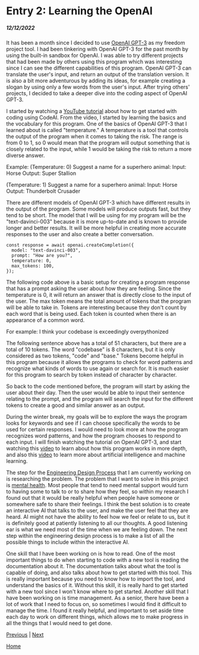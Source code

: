 # Entry 2: Learning the OpenAI
##### 12/12/2022

It has been a month since I decided to use [OpenAI GPT-3](https://openai.com/api/) as my freedom project tool. I had been tinkering with OpenAI GPT-3 for the past month by using the built-in sandbox for OpenAI. I was able to try different projects that had been made by others using this program which was interesting since I can see the different capabilities of this program. OpenAI GPT-3 can translate the user's input, and return an output of the translation version. It is also a bit more adventurous by adding its ideas, for example creating a slogan by using only a few words from the user's input. After trying others' projects, I decided to take a deeper dive into the coding aspect of OpenAI GPT-3.

I started by watching a [YouTube tutorial](https://youtu.be/Zb5Nylziu6E) about how to get started with coding using CodeAI. From the video, I started by learning the basics and the vocabulary for this program. One of the basics of OpenAI GPT-3 that I learned about is called "temperature." A temperature is a tool that controls the output of the program when it comes to taking the risk. The range is from 0 to 1, so 0 would mean that the program will output something that is closely related to the input, while 1 would be taking the risk to return a more diverse answer.

Example:
(Temperature: 0)
Suggest a name for a superhero animal:
Input: Horse
Output: Super Stallion

(Temperature: 1)
Suggest a name for a superhero animal:
Input: Horse
Output: Thunderbolt Crusader

There are different models of OpenAI GPT-3 which have different results in the output of the program. Some models will produce outputs fast, but they tend to be short. The model that I will be using for my program will be the "text-davinci-003" because it is more up-to-date and is known to provide longer and better results. It will be more helpful in creating more accurate responses to the user and also create a better conversation.

```
const response = await openai.createCompletion({
  model: "text-davinci-003",
  prompt: "How are you?",
  temperature: 0,
  max_tokens: 100,
});
```
The following code above is a basic setup for creating a program response that has a prompt asking the user about how they are feeling. Since the temperature is 0, it will return an answer that is directly close to the input of the user. The max token means the total amount of tokens that the program will be able to take in. Tokens are interesting because they don't count by each word that is being used. Each token is counted when there is an appearance of a common word.

For example:
I think your codebase is exceedingly overpythonized

The following sentence above has a total of 51 characters, but there are a total of 10 tokens. The word "codebase" is 8 characters, but it is only considered as two tokens, "code" and "base." Tokens become helpful in this program because it allows the programs to check for word patterns and recognize what kinds of words to use again or search for. It is much easier for this program to search by token instead of character by character.

So back to the code mentioned before, the program will start by asking the user about their day. Then the user would be able to input their sentence relating to the prompt, and the program will search the input for the different tokens to create a good and similar answer as an output.

During the winter break, my goals will be to explore the ways the program looks for keywords and see if I can choose specifically the words to be used for certain responses. I would need to look more at how the program recognizes word patterns, and how the program chooses to respond to each input. I will finish watching the tutorial on OpenAI GPT-3, and start watching this [video](https://www.youtube.com/watch?v=MQnJZuBGmSQ) to learn about how this program works in more depth, and also this [video](https://www.youtube.com/watch?v=UUPwrYklYI8) to learn more about artificial intelligence and machine learning.

The step for the [Engineering Design Process](https://hstatsep.github.io/students/#edp) that I am currently working on is researching the problem. The problem that I want to solve in this project is [mental health](https://www.mentalhealth.gov/basics/what-is-mental-health). Most people that tend to need mental support would turn to having some to talk to or to share how they feel, so within my research I found out that it would be really helpful when people have someone or somewhere safe to share their feelings. I think the best solution is to create an interactive AI that talks to the user, and make the user feel that they are heard. AI might not have the ability to feel how we feel or relate to us, but it is definitely good at patiently listening to all our thoughts. A good listening ear is what we need most of the time when we are feeling down. The next step within the engineering design process is to make a list of all the possible things to include within the interactive AI.

One skill that I have been working on is how to read. One of the most important things to do when starting to code with a new tool is reading the documentation about it. The documentation talks about what the tool is capable of doing, and also talks about how to get started with this tool. This is really important because you need to know how to import the tool, and understand the basics of it. Without this skill, it is really hard to get started with a new tool since I won't know where to get started. Another skill that I have been working on is time management. As a senior, there have been a lot of work that I need to focus on, so sometimes I would find it difficult to manage the time. I found it really helpful, and important to set aside time each day to work on different things, which allows me to make progress in all the things that I would need to get done.

[Previous](entry01.md) | [Next](entry03.md)

[Home](../README.md)
